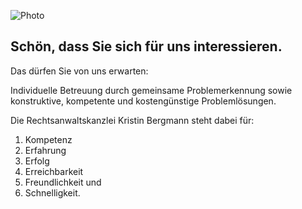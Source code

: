 ![Photo](img/photo.jpg)

## Schön, dass Sie sich für uns interessieren.

Das dürfen Sie von uns erwarten:

Individuelle Betreuung durch gemeinsame Problemerkennung sowie konstruktive,
kompetente und kostengünstige Problemlösungen.

Die Rechtsanwaltskanzlei Kristin Bergmann steht dabei für:

1.	Kompetenz
2.	Erfahrung
3.	Erfolg
4.	Erreichbarkeit
5.	Freundlichkeit und
6.	Schnelligkeit.
